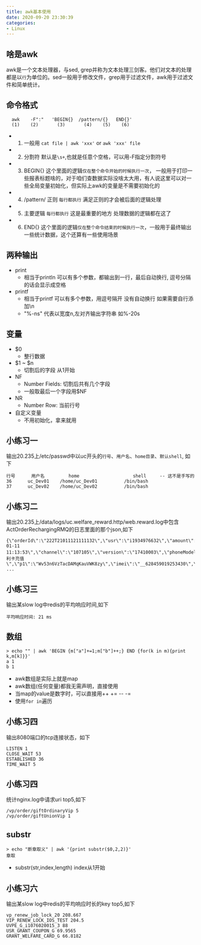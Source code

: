 ```yaml
---
title: awk基本使用
date: 2020-09-20 23:30:39
categories:
- Linux
---
```


## 啥是awk
awk是一个文本处理器，与sed, grep并称为文本处理三剑客。他们对文本的处理都是以`行`为单位的。sed一般用于修改文件，grep用于过滤文件，awk用于过滤文件和简单统计。

## 命令格式
```text
  awk    -F":"   'BEGIN{}  /pattern/{}   END{}'
  (1)    (2)       (3)       (4)    (5)    (6)
```
- 1. 一般用 `cat file | awk 'xxx'` or `awk 'xxx' file`
- 2. 分割符 默认是`\s+`,也就是任意个空格，可以用-F指定分割符号
- 3. BEGIN{} 这个里面的逻辑`仅在整个命令开始的时候执行一次`， 一般用于打印一些报表标题啥的，对于咱们查数据实际没啥太大用，有人说这里可以对一些全局变量初始化，但实际上awk的变量是不需要初始化的
- 4. /pattern/ 正则 `每行都执行` 满足正则的才会被后面的逻辑处理
- 5. 主要逻辑 `每行都执行` 这是最重要的地方 处理数据的逻辑都在这了
- 6. END{} 这个里面的逻辑`仅在整个命令结束的时候执行一次`，一般用于最终输出一些统计数据，这个还算有一些使用场景

## 两种输出
- print
  - 相当于println 可以有多个参数，都输出到一行，最后自动换行, 逗号分隔的话会显示成空格
- printf
  - 相当于printf 可以有多个参数，用逗号隔开 没有自动换行 如果需要自行添加\n
  - "%-ns" 代表以宽度n,左对齐输出字符串 如%-20s

## 变量
- $0
  - 整行数据
- $1 ~ $n
  - 切割后的字段 从1开始
- NF
  - Number Fields: 切割后共有几个字段
  - 一般取最后一个字段用$NF
- NR
  - Number Row: 当前行号
- 自定义变量
  - 不用初始化，拿来就用

## 小练习一
输出20.235上/etc/passwd中以uc开头的`行号`、`用户名`、`home目录`、`默认shell`, 如下
```text
行号   	用户名       	home                	shell     -- 这不是手写的
36   	uc_Dev01  	/home/uc_Dev01      	/bin/bash
37   	uc_Dev02  	/home/uc_Dev02      	/bin/bash
```

## 小练习二
输出20.235上/data/logs/uc.welfare_reward.http/web.reward.log中包含ActOrderRechargingRMQ的日志里面的那个json,如下
```text
{\"orderId\":\"222T21011121111132\",\"usr\":\"i1934976632\",\"amount\":1.00,\"rechargingType\":\"1\",\"status\":\"1\",\"date\":\"2021-01-11 11:13:53\",\"channel\":\"107105\",\"version\":\"17410003\",\"phoneModel\":\"OPPO+A57\",\"giftAmount\":\"0\",\"giftCoupon\":\"0\",\"giftCouponFlag\":false,\"originDesc\":\"福利卡充值\",\"p1\":\"Wv53n6VzTacDAMqKauVWK8zy\",\"imei\":\"__628459019253430\",\"orderOrigin\":\"yb_active_1_0\",\"oaid\":\"\",\"adid\":\"\",\"ip\":\"1.202.80.66\",\"p7\":\"__628459019253430\",\"userAgent\":\"okhttp/3.11.0\",\"pkgName\":\"\"}
...
```

## 小练习三
输出某slow log中redis的平均响应时间,如下
```text
平均响应时间: 21 ms
```

## 数组
```text
> echo "" | awk 'BEGIN {m["a"]+=1;m["b"]++;} END {for(k in m){print k,m[k]}}'
a 1
b 1
```
- awk数组是实际上就是map
- awk数组(任何变量)都我无需声明，直接使用
- 当map的value是数字时，可以直接用++ += -- -=
- 使用`for in`遍历


## 小练习四
输出8080端口的tcp连接状态，如下
```text
LISTEN 1
CLOSE_WAIT 53
ESTABLISHED 36
TIME_WAIT 5
```
## 小练习四
统计nginx.log中请求uri top5,如下
```text
/vp/order/giftOrdinaryVip 5
/vp/order/giftUnionVip 1
```
## substr
```text
> echo "断章取义" | awk '{print substr($0,2,2)}'
章取
```
- substr(str,index,length) index从1开始
## 小练习六
输出某slow log中redis的平均响应时长的key top5,如下
```text
vp_renew_job_lock_20 208.667
VIP_RENEW_LOCK_IOS_TEST 204.5
UVPE_G_i1076020015_3 88
USR_GRANT_COUPON_G 69.9565
GRANT_WELFARE_CARD_G 66.8182
```
